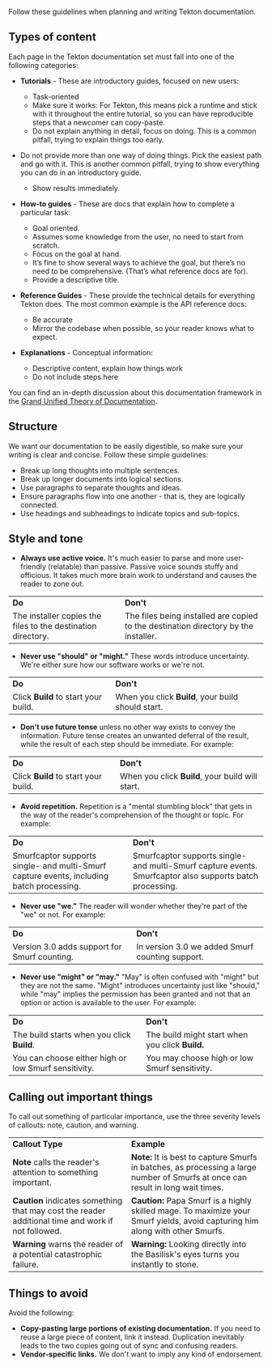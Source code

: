 <!--
---
title: "Content guidelines"
linkTitle: "Content guidelines"
weight: 2
description: >
  Content guidelines for Tekton documentation
---
-->

Follow these guidelines when planning and writing Tekton documentation. 

## Types of content

Each page in the Tekton documentation set must fall into one of the following categories:

-	**Tutorials** - These are introductory guides, focused on new users:
	- Task-oriented
	- Make sure it works: For Tekton, this means pick a runtime and stick with it
		throughout the entire tutorial, so you can have reproducible steps that a
		newcomer can copy-paste.
	- Do not explain anything in detail, focus on doing. This is a common
	  pitfall, trying to explain things too early.
  - Do not provide more than one way of doing things. Pick the easiest path and
    go with it. This is another common pitfall, trying to show everything you
    can do in an introductory guide.
	- Show results immediately.

-	**How-to guides** - These are docs that explain how to complete a particular task:
	- Goal oriented.
	- Assumes some knowledge from the user, no need to start from scratch.
	- Focus on the goal at hand.
	- It’s fine to show several ways to achieve the goal, but there’s no need to
		be comprehensive. (That’s what reference docs are for). 
	- Provide a descriptive title.

-	**Reference Guides** - These provide the technical details for everything
	Tekton does. The most common example is the API reference docs:
	- Be accurate
	- Mirror the codebase when possible, so your reader knows what to expect.

-	**Explanations** - Conceptual information:
	- Descriptive content, explain how things work
	- Do not include steps here

You can find an in-depth discussion about this documentation framework in the
[Grand Unified Theory of Documentation](https://diataxis.fr/).

## Structure

We want our documentation to be easily digestible, so make sure your writing is clear and concise.
Follow these simple guidelines:

*   Break up long thoughts into multiple sentences.
*   Break up longer documents into logical sections.
*   Use paragraphs to separate thoughts and ideas.
*   Ensure paragraphs flow into one another - that is, they are logically connected.
*   Use headings and subheadings to indicate topics and sub-topics.

## Style and tone

- **Always use active voice.** It's much easier to parse and more user-friendly
  (relatable) than passive. Passive voice sounds stuffy and officious. It takes
  much more brain work to understand and causes the reader to zone out.

<table>
  <tr>
   <td><strong>Do</strong>
   </td>
   <td><strong>Don't</strong>
   </td>
  </tr>
  <tr>
   <td>The installer copies the files to the destination directory.
   </td>
   <td>The files being installed are copied to the destination directory by the installer.
   </td>
  </tr>
</table>

- **Never use "should" or "might."** These words introduce uncertainty. We're
  either sure how our software works or we're not.

<table>
  <tr>
   <td><strong>Do</strong>
   </td>
   <td><strong>Don't</strong>
   </td>
  </tr>
  <tr>
   <td>Click <strong>Build</strong> to start your build.
   </td>
   <td>When you click <strong>Build</strong>, your build should start.
   </td>
  </tr>
</table>

- **Don't use future tense** unless no other way exists to convey the
  information. Future tense creates an unwanted deferral of the result, while
  the result of each step should be immediate. For example:

<table>
  <tr>
   <td><strong>Do</strong>
   </td>
   <td><strong>Don't</strong>
   </td>
  </tr>
  <tr>
   <td>Click <strong>Build</strong> to start your build.
   </td>
   <td>When you click <strong>Build</strong>, your build will start.
   </td>
  </tr>
</table>

- **Avoid repetition.** Repetition is a "mental stumbling block" that gets in
  the way of the reader's comprehension of the thought or topic. For example:

<table>
  <tr>
   <td><strong>Do</strong>
   </td>
   <td><strong>Don't</strong>
   </td>
  </tr>
  <tr>
   <td>Smurfcaptor supports single- and multi-Smurf capture events, including batch processing.
   </td>
   <td>Smurfcaptor supports single- and multi-Smurf capture events. Smurfcaptor also supports batch processing.
   </td>
  </tr>
</table>

- **Never use "we."** The reader will wonder whether they're part of the "we" or
  not. For example:

<table>
  <tr>
   <td><strong>Do</strong>
   </td>
   <td><strong>Don't</strong>
   </td>
  </tr>
  <tr>
   <td>Version 3.0 adds support for Smurf counting.
   </td>
   <td>In version 3.0 we added Smurf counting support.
   </td>
  </tr>
</table>

- **Never use "might" or "may."** "May" is often confused with "might" but they
  are not the same. "Might" introduces uncertainty just like "should," while
  "may" implies the permission has been granted and not that an option or action
  is available to the user. For example:

<table>
  <tr>
   <td><strong>Do</strong>
   </td>
   <td><strong> Don't</strong>
   </td>
  </tr>
  <tr>
   <td>The build starts when you click <strong>Build</strong>.
   </td>
   <td>The build might start when you click <strong>Build.</strong>
   </td>
  </tr>
  <tr>
   <td>You can choose either high or low Smurf sensitivity.
   </td>
   <td>You may choose high or low Smurf sensitivity.
   </td>
  </tr>
</table>

## Calling out important things

To call out something of particular importance, use the three severity levels of callouts: note, caution, and warning.
<table>
  <tr>
   <td><strong>Callout Type</strong>
   </td>
   <td><strong>Example</strong>
   </td>
  </tr>
  <tr>
   <td><strong>Note</strong> calls the reader's attention to something important.
   </td>
   <td><strong>Note:</strong> It is best to capture Smurfs in batches, as processing a large number of Smurfs at once can result in long wait times.
   </td>
  </tr>
  <tr>
   <td><strong>Caution</strong> indicates something that may cost the reader additional time and work if not followed. 
   </td>
   <td><strong>Caution:</strong> Papa Smurf is a highly skilled mage. To maximize your Smurf yields, avoid capturing him along with other Smurfs.
   </td>
  </tr>
  <tr>
   <td><strong>Warning</strong> warns the reader of a potential catastrophic failure.
   </td>
   <td><strong>Warning: </strong>Looking directly into the Basilisk's eyes turns you instantly to stone.
   </td>
  </tr>
</table>

## Things to avoid

Avoid the following:

- **Copy-pasting large portions of existing documentation.** If you need to reuse a large piece of content,
    link it instead. Duplication inevitably leads to the two copies going out of sync and confusing readers.
- **Vendor-specific links.** We don't want to imply any kind of endorsement.
